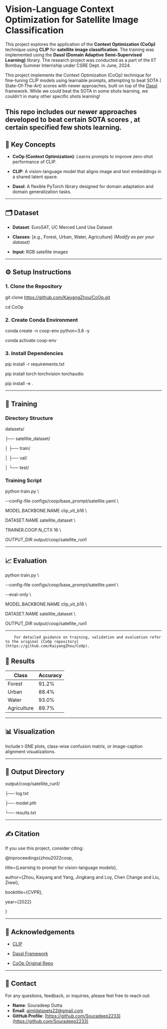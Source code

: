 # **Vision-Language Context Optimization for Satellite Image Classification**

This project explores the application of the **Context Optimization (CoOp)** technique using **CLIP** for **satellite image classification**. The training was implemented using the **Dassl (Domain Adaptive Semi-Supervised Learning)** library. The research project was conducted as a part of the IIT Bombay Summer Internship under CSRE Dept. in June, 2024.

This project implements the Context Optimization (CoOp) technique for fine-tuning CLIP models using learnable prompts, attempting to beat SOTA ( State-Of-The-Art)  scores with newer approaches, built on top of the [Dassl](https://github.com/KaiyangZhou/Dassl.pytorch) framework. 
While we could beat the SOTA in some shots learning, we couldn't in many other specific shots learning\!

 This repo includes our newer approaches developed to beat certain SOTA scores , at certain specified few shots learning.
---

## **🧠 Key Concepts**

* **CoOp (Context Optimization)**: Learns prompts to improve zero-shot performance of CLIP.

* **CLIP**: A vision-language model that aligns image and text embeddings in a shared latent space.

* **Dassl**: A flexible PyTorch library designed for domain adaptation and domain generalization tasks.

---

## **🗂️ Dataset**

* **Dataset**: EuroSAT, UC Merced Land Use Dataset

* **Classes**: \[e.g., Forest, Urban, Water, Agriculture\] *(Modify as per your dataset)*

* **Input**: RGB satellite images

---

## **⚙️ Setup Instructions**

### **1\. Clone the Repository**

git clone https://github.com/KaiyangZhou/CoOp.git

cd CoOp

### **2\. Create Conda Environment**

conda create \-n coop-env python=3.8 \-y

conda activate coop-env

### **3\. Install Dependencies**

pip install \-r requirements.txt

pip install torch torchvision torchaudio

pip install \-e .

---

## **🚀 Training**

### **Directory Structure**

datasets/

├── satellite\_dataset/

│   ├── train/

│   ├── val/

│   └── test/

### **Training Script**

python train.py \\

  \--config-file configs/coop/base\_prompt/satellite.yaml \\

  MODEL.BACKBONE.NAME clip\_vit\_b16 \\

  DATASET.NAME satellite\_dataset \\

  TRAINER.COOP.N\_CTX 16 \\

  OUTPUT\_DIR output/coop/satellite\_run1

---

## **📈 Evaluation**

python train.py \\

  \--config-file configs/coop/base\_prompt/satellite.yaml \\

  \--eval-only \\

  MODEL.BACKBONE.NAME clip\_vit\_b16 \\

  DATASET.NAME satellite\_dataset \\

  OUTPUT\_DIR output/coop/satellite\_run1

---

        For detailed guidance on training, validation and evaluation refer to the original [CoOp repository](https://github.com/KaiyangZhou/CoOp).

## **🧪 Results**

| Class | Accuracy |
| ----- | ----- |
| Forest | 91.2% |
| Urban | 88.4% |
| Water | 93.0% |
| Agriculture | 89.7% |

---

## **📊 Visualization**

Include t-SNE plots, class-wise confusion matrix, or image-caption alignment visualizations.

---

## **📁 Output Directory**

output/coop/satellite\_run1/

├── log.txt

├── model.pth

└── results.txt

---

## **✍️ Citation**

If you use this project, consider citing:

@inproceedings{zhou2022coop,

  title={Learning to prompt for vision-language models},

  author={Zhou, Kaiyang and Yang, Jingkang and Loy, Chen Change and Liu, Ziwei},

  booktitle={CVPR},

  year={2022}

}

---

## **🙌 Acknowledgements**

* [CLIP](https://github.com/openai/CLIP)

* [Dassl Framework](https://github.com/KaiyangZhou/Dassl.pytorch)

* [CoOp Original Repo](https://github.com/KaiyangZhou/CoOp)

---

## **📧 Contact**

For any questions, feedback, or inquiries, please feel free to reach out:

* **Name**: Souradeep Dutta  
* **Email**: aimldatasets22@gmail.com  
* **GitHub Profile**: [https://github.com/Souradeep2233](https://github.com/Souradeep2233) 
